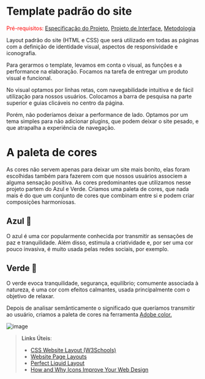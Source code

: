 # Template padrão do site

<span style="color:red">Pré-requisitos: <a href="2-Especificação do Projeto.md"> Especificação do Projeto</a></span>, <a href="3-Projeto de Interface.md"> Projeto de Interface</a>, <a href="4-Metodologia.md"> Metodologia</a>


Layout padrão do site (HTML e CSS) que será utilizado em todas as páginas com a definição de identidade visual, aspectos de responsividade e iconografia.

Para gerarmos o template, levamos em conta o visual, as funções e a performance na elaboração. Focamos na tarefa de entregar um produto visual e funcional. 

No visual optamos por linhas retas, com navegabilidade intuitiva e de fácil utilização para nossos usuários. Colocamos a barra de pesquisa na parte superior e guias clicáveis ​​no centro da página.

Porém, não poderíamos deixar a performance de lado. Optamos por um tema simples para não adicionar plugins, que podem deixar o site pesado, e que atrapalha a experiência de navegação.


# A paleta de cores

As cores não servem apenas para deixar um site mais bonito, elas foram escolhidas também para fazerem com que nossos usuários associem a alguma sensação positiva. As cores predominantes que utilizamos nesse projeto partem do Azul e Verde. Criamos uma paleta de cores, que nada mais é do que um conjunto de cores que combinam entre si e podem criar composições harmoniosas. 

## Azul :blue_book:
O azul é uma cor popularmente conhecida por transmitir as sensações de paz e tranquilidade.  Além disso, estimula a criatividade e, por ser uma cor pouco invasiva, é muito usada pelas redes sociais, por exemplo.


## Verde :green_book:

O verde evoca tranquilidade, segurança, equilíbrio; comumente associada à natureza, é uma cor com efeitos calmantes, usada principalmente com o objetivo de relaxar.

Depois de analisar semânticamente o significado que queríamos transmitir ao usuário, criamos a paleta de cores na ferramenta [Adobe color.](https://color.adobe.com/pt/create/color-wheel)


![image](https://github.com/ICEI-PUC-Minas-PMV-ADS/Biblioteca-Dona-Benicia/assets/81052476/76c66cc9-05e9-46e7-a828-b1b767108882)


> **Links Úteis**:
>
> - [CSS Website Layout (W3Schools)](https://www.w3schools.com/css/css_website_layout.asp)
> - [Website Page Layouts](http://www.cellbiol.com/bioinformatics_web_development/chapter-3-your-first-web-page-learning-html-and-css/website-page-layouts/)
> - [Perfect Liquid Layout](https://matthewjamestaylor.com/perfect-liquid-layouts)
> - [How and Why Icons Improve Your Web Design](https://usabilla.com/blog/how-and-why-icons-improve-you-web-design/)

